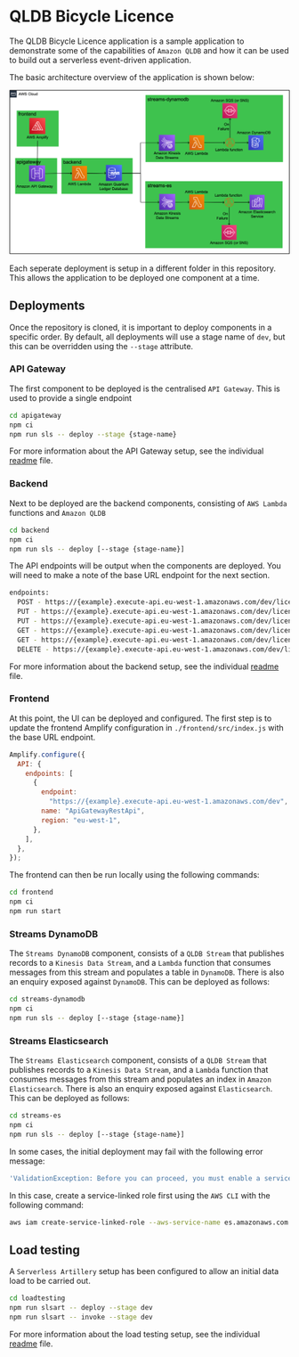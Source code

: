 # QLDB Bicycle Licence

The QLDB Bicycle Licence application is a sample application to demonstrate some of the capabilities of `Amazon QLDB` and how it can be used to build out a serverless event-driven application.

The basic architecture overview of the application is shown below:

![Architecture Overview](images/architecture-overview.png)

Each seperate deployment is setup in a different folder in this repository. This allows the application to be deployed one component at a time.

## Deployments

Once the repository is cloned, it is important to deploy components in a specific order. By default, all deployments will use a stage name of `dev`, but this can be overridden using the `--stage` attribute.

### API Gateway

The first component to be deployed is the centralised `API Gateway`. This is used to provide a single endpoint

``` bash
cd apigateway
npm ci
npm run sls -- deploy --stage {stage-name}
```

For more information about the API Gateway setup, see the individual [readme](/apigateway) file.

### Backend

Next to be deployed are the backend components, consisting of `AWS Lambda` functions and `Amazon QLDB`

``` bash
cd backend
npm ci
npm run sls -- deploy [--stage {stage-name}]
```

The API endpoints will be output when the components are deployed. You will need to make a note of the base URL endpoint for the next section.

```bash
endpoints:
  POST - https://{example}.execute-api.eu-west-1.amazonaws.com/dev/licences
  PUT - https://{example}.execute-api.eu-west-1.amazonaws.com/dev/licences
  PUT - https://{example}.execute-api.eu-west-1.amazonaws.com/dev/licences/contact
  GET - https://{example}.execute-api.eu-west-1.amazonaws.com/dev/licences/{licenceid}
  GET - https://{example}.execute-api.eu-west-1.amazonaws.com/dev/licences/history/{licenceid}
  DELETE - https://{example}.execute-api.eu-west-1.amazonaws.com/dev/licences
```

For more information about the backend setup, see the individual [readme](/backend) file.

### Frontend

At this point, the UI can be deployed and configured. The first step is to update the frontend Amplify configuration in ```./frontend/src/index.js``` with the base URL endpoint.

``` javascript
Amplify.configure({
  API: {
    endpoints: [
      {
        endpoint:
          "https://{example}.execute-api.eu-west-1.amazonaws.com/dev",
        name: "ApiGatewayRestApi",
        region: "eu-west-1",
      },
    ],
  },
});
```

The frontend can then be run locally using the following commands:

``` bash
cd frontend
npm ci
npm run start
```

### Streams DynamoDB

The `Streams DynamoDB` component, consists of a `QLDB Stream` that publishes records to a `Kinesis Data Stream`, and a `Lambda` function that consumes messages from this stream and populates a table in `DynamoDB`. There is also an enquiry exposed against `DynamoDB`. This can be deployed as follows:

``` bash
cd streams-dynamodb
npm ci
npm run sls -- deploy [--stage {stage-name}]
```

### Streams Elasticsearch

The `Streams Elasticsearch` component, consists of a `QLDB Stream` that publishes records to a `Kinesis Data Stream`, and a `Lambda` function that consumes messages from this stream and populates an index in `Amazon Elasticsearch`. There is also an enquiry exposed against `Elasticsearch`. This can be deployed as follows:

``` bash
cd streams-es
npm ci
npm run sls -- deploy [--stage {stage-name}]
```

In some cases, the initial deployment may fail with the following error message:

```bash
'ValidationException: Before you can proceed, you must enable a service-linked role to give Amazon ES permissions to access your VPC'
```

In this case, create a service-linked role first using the `AWS CLI` with the following command:

```bash
aws iam create-service-linked-role --aws-service-name es.amazonaws.com
```

## Load testing

A `Serverless Artillery` setup has been configured to allow an initial data load to be carried out.

```bash
cd loadtesting
npm run slsart -- deploy --stage dev
npm run slsart -- invoke --stage dev
```

For more information about the load testing setup, see the individual [readme](/loadtest) file.
